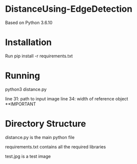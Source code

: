 # DistanceUsing-EdgeDetection

Based on Python 3.6.10

# Installation

Run pip install -r requirements.txt

# Running

python3 distance.py

line 31: path to input image
line 34: width of reference object **IMPORTANT

# Directory Structure

distance.py is the main python file

requirements.txt contains all the required libraries

test.jpg is a test image
